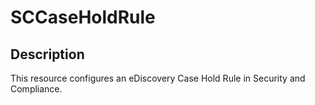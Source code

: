 # SCCaseHoldRule

## Description

This resource configures an eDiscovery Case Hold Rule
in Security and Compliance.
